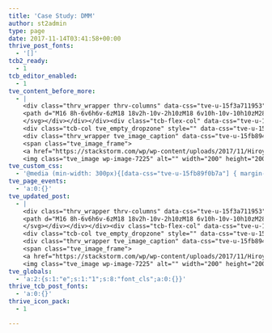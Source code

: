 ```yaml
---
title: 'Case Study: DMM'
author: st2admin
type: page
date: 2017-11-14T03:41:58+00:00
thrive_post_fonts:
  - '[]'
tcb2_ready:
  - 1
tcb_editor_enabled:
  - 1
tve_content_before_more:
  - |
    <div class="thrv_wrapper thrv-columns" data-css="tve-u-15f3a711953" style=""><div class="tcb-flex-row tcb-resized tcb--cols--2" data-css="tve-u-15f3a71c57f"><div class="tcb-flex-col" data-css="tve-u-15fb8976e12" style=""><div class="tcb-col tve_empty_dropzone" data-css="tve-u-15f31a6a6c0" style=""><div class="thrv_wrapper thrv-columns" data-css="tve-u-15f3a6ef277" style=""><div class="tcb-flex-row tcb-resized tcb--cols--2" data-css="tve-u-15f3a70d074"><div class="tcb-flex-col" data-css="tve-u-15f3a6d85ce" style=""><div class="tcb-col tve_empty_dropzone" data-css="tve-u-15fb89f0b7a"><div class="thrv_wrapper tve_image_caption" data-css="tve-u-15fb8937a06"><span class="tve_image_frame" style="width: 100%;"><a href="https://stackstorm.com/wp/wp-content/uploads/2017/11/dmmlabo.jpg" rel=""><img class="tve_image wp-image-7241" alt="" width="300" height="61" title="dmmlabo" data-id="7241" src="//stackstorm.com/wp/wp-content/uploads/2017/11/dmmlabo-300x61.jpg" scale="0" style="width: 100%;"></a></span></div></div></div><div class="tcb-flex-col" data-css="tve-u-15f3a6d85dc" style=""><div class="tcb-col tve_empty_dropzone"><div class="thrv_wrapper thrv_text_element tve_empty_dropzone" style=""><p>DMM.com Labo is the infrastructure group of DMM.com, one of the largest content providers in Japan. Dmm.com Labo provides the network infrastructure, systems development and operations for all online services offeredby DMM.com. The goal of the organization is to ensure that DMM.com customers and gamers have an exceptional experience with DMM.com online services and games.&nbsp;</p></div></div></div></div></div><div class="thrv_wrapper thrv_text_element tve_empty_dropzone" style=""><p>Hiroyasu Ohyama is a member of the team that is responsible for providing the tools &amp; support for building, deploying, and operating DMM.com services in an agile manner.</p><p>The team leverages StackStorm to reduce OPex by leveraging the power of StackStorm acting as an API abstraction layer. This eliminates complicated workflow dependencies that need to be addressed anytime developers add a new feature or want to leverage a new tool. With StackStorm abstraction, they just update the StackStorm packs and the bindings, without needing to modify the underlying workflows.</p></div><div class="thrv_wrapper thrv_text_element tve_empty_dropzone" data-css="tve-u-15f3a5f3a2d"><h3 class="">RESOURCES</h3></div><div class="thrv_wrapper thrv-columns" style=""><div class="tcb-flex-row tcb--cols--2 tcb-resized tcb-resizing" data-css="tve-u-15f3a71c588"><div class="tcb-flex-col" data-css="tve-u-15fb894a02b" style="width: 113px;"><div class="tcb-col tve_empty_dropzone" data-css="tve-u-15fb8951e70"><div class="thrv_wrapper thrv_icon tcb-icon-display" data-css="tve-u-15fb895366a" data-tcb_hover_state_parent="" data-link-wrap="1"><span data-name="github2" class="tve_sc_icon icon-github2"></span></div></div></div><div class="tcb-flex-col" data-css="tve-u-15fb894a035" style=""><div class="tcb-col tve_empty_dropzone"><div class="thrv_wrapper thrv_text_element tve_empty_dropzone" data-css="tve-u-15fb89887c5" style=""><p>Created ST2 packs: <a href="https://github.com/StackStorm-Exchange/stackstorm-acos" rel="nofollow" target="_blank">ACOS</a>, <a href="https://github.com/StackStorm-Exchange/stackstorm-zabbix" rel="nofollow" target="_blank">Zabbix</a></p></div></div></div></div></div><div class="thrv_wrapper thrv-columns" style=""><div class="tcb-flex-row tcb--cols--2 tcb-resized" data-css="tve-u-15f3a71c588"><div class="tcb-flex-col" data-css="tve-u-15fb894add9" style=""><div class="tcb-col tve_empty_dropzone" data-css="tve-u-15fb895ae69"><div class="thrv_wrapper thrv_icon tcb-icon-display" data-css="tve-u-15fb895e002" data-tcb_hover_state_parent="" data-link-wrap="1"><span data-name="github2" class="tve_sc_icon icon-github2"></span></div></div></div><div class="tcb-flex-col" data-css="tve-u-15fb894ade8" style=""><div class="tcb-col tve_empty_dropzone"><div class="thrv_wrapper thrv_text_element tve_empty_dropzone" data-css="tve-u-15fb8989851" style=""><p>Contributed to ST2 packs: <a href="https://github.com/StackStorm-Exchange/stackstorm-aws" rel="nofollow" target="_blank">AWS</a>, <a href="https://github.com/StackStorm-Exchange/stackstorm-bitbucket" rel="nofollow" target="_blank">Bitbucket</a>, <a href="https://github.com/StackStorm-Exchange/stackstorm-sensu" rel="nofollow" target="_blank">Sensu</a>, <a href="https://github.com/StackStorm-Exchange/stackstorm-vsphere" rel="nofollow" target="_blank">vSphere</a></p></div></div></div></div></div><div class="thrv_wrapper thrv-columns" style=""><div class="tcb-flex-row tcb--cols--2 tcb-resized" data-css="tve-u-15f3a71c588"><div class="tcb-flex-col" data-css="tve-u-15fb894bbff" style=""><div class="tcb-col tve_empty_dropzone"><div class="thrv_wrapper thrv_icon tcb-icon-display" data-css="tve-u-15fb895f42d" data-tcb_hover_state_parent="" data-link-wrap="1"><svg class="tcb-icon" viewBox="0 0 32 28" data-name="newspaper-o">
    <path d="M16 8h-6v6h6v-6zM18 18v2h-10v-2h10zM18 6v10h-10v-10h10zM28 18v2h-8v-2h8zM28 14v2h-8v-2h8zM28 10v2h-8v-2h8zM28 6v2h-8v-2h8zM4 21v-15h-2v15c0 0.547 0.453 1 1 1s1-0.453 1-1zM30 21v-17h-24v17c0 0.344-0.063 0.688-0.172 1h23.172c0.547 0 1-0.453 1-1zM32 2v19c0 1.656-1.344 3-3 3h-26c-1.656 0-3-1.344-3-3v-17h4v-2h28z"></path>
    </svg></div></div></div><div class="tcb-flex-col" data-css="tve-u-15fb894bc07" style=""><div class="tcb-col tve_empty_dropzone"><div class="thrv_wrapper thrv_text_element tve_empty_dropzone" data-css="tve-u-15fb898a5f1" style=""><p>Code-Zine (An online tech magazine for Japanese developers)&nbsp;<br><a href="https://codezine.jp/article/corner/689" rel="nofollow" target="_blank">ST2 articles collection 1</a>, <a href="https://codezine.jp/article/corner/709" rel="nofollow" target="_blank">ST2 articles collection 2</a></p></div></div></div></div></div><div class="thrv_wrapper thrv_text_element tve_empty_dropzone"><p><br></p></div></div></div><div class="tcb-flex-col" data-css="tve-u-15fb8976e1a" style="">
    <div class="tcb-col tve_empty_dropzone" style="" data-css="tve-u-15fb897d5b4">
    <div class="thrv_wrapper tve_image_caption" data-css="tve-u-15fb8941ae7">
    <span class="tve_image_frame">
    <a href="https://stackstorm.com/wp/wp-content/uploads/2017/11/HiroyasuOhyama.jpg" rel="">
    <img class="tve_image wp-image-7225" alt="" width="200" height="200" title="HiroyasuOhyama" data-id="7225" src="//stackstorm.com/wp/wp-content/uploads/2017/11/HiroyasuOhyama.jpg"></a></span></div><div class="thrv_wrapper thrv_text_element tve_empty_dropzone" data-css="tve-u-15f6f4e0ffb" style=""><p style="text-align: center;"><strong>Hiroyasu OHYAMA</strong><br>Infrastructure Division Security <a href="https://stackstorm-community.slack.com/team/U2ZJKT28G" rel="nofollow" target="_blank">@userlocahost2000</a>&nbsp;<a href="https://stackstorm-community.slack.com/team/U0WPWNLP4" rel="nofollow" target="_blank"></a>in the <a href="https://stackstorm.com/community-signup" rel="nofollow" target="_blank">StackStorm Slack community</a></p></div></div></div></div></div><div class="thrv_wrapper thrv_text_element tve_empty_dropzone"><p><a href="https://stackstorm.com/stackstorm-thought-leaders/">SEE MORE THOUGHT LEADERSHIP STORIES...</a></p></div>
tve_custom_css:
  - '@media (min-width: 300px){[data-css="tve-u-15fb89f0b7a"] { margin-top: 20px !important; }#tve_editor [data-css="tve-u-15fb895f42d"] > :first-child { color: rgb(255, 146, 18); }#tve_editor [data-css="tve-u-15fb895e002"] > :first-child { color: rgb(255, 146, 18); }#tve_editor [data-css="tve-u-15fb895366a"] > :first-child { color: rgb(255, 146, 18); }[data-css="tve-u-15fb898a5f1"] { margin-top: 16px !important; }[data-css="tve-u-15fb8989851"] { margin-top: 16px !important; }[data-css="tve-u-15fb89887c5"] { margin-top: 16px !important; }[data-css="tve-u-15fb897d5b4"] { text-align: center; }[data-css="tve-u-15fb8976e1a"] { max-width: 25%; }[data-css="tve-u-15fb8976e12"] { max-width: 75%; }[data-css="tve-u-15fb895f42d"] { font-size: 60px; width: 60px; height: 60px; margin-top: 0px !important; }[data-css="tve-u-15fb895e002"] { font-size: 60px; width: 60px; height: 60px; margin-top: 0px !important; }[data-css="tve-u-15fb895366a"] { font-size: 60px; width: 60px; height: 60px; margin-top: 0px !important; }[data-css="tve-u-15fb894bc07"] { max-width: 85%; }[data-css="tve-u-15fb894bbff"] { max-width: 15%; }[data-css="tve-u-15fb894ade8"] { max-width: 85%; }[data-css="tve-u-15fb894add9"] { max-width: 15%; }[data-css="tve-u-15fb894a035"] { max-width: 85%; }[data-css="tve-u-15fb894a02b"] { max-width: 15%; }[data-css="tve-u-15fb8941ae7"] + div { clear: none; }[data-css="tve-u-15fb8941ae7"] { float: none; width: 200px; margin-top: 31px !important; margin-left: auto !important; margin-right: auto !important; }[data-css="tve-u-15fb8937a06"] { float: none; width: 200px; }}'
tve_page_events:
  - 'a:0:{}'
tve_updated_post:
  - |
    <div class="thrv_wrapper thrv-columns" data-css="tve-u-15f3a711953" style=""><div class="tcb-flex-row tcb-resized tcb--cols--2" data-css="tve-u-15f3a71c57f"><div class="tcb-flex-col" data-css="tve-u-15fb8976e12" style=""><div class="tcb-col tve_empty_dropzone" data-css="tve-u-15f31a6a6c0" style=""><div class="thrv_wrapper thrv-columns" data-css="tve-u-15f3a6ef277" style=""><div class="tcb-flex-row tcb-resized tcb--cols--2" data-css="tve-u-15f3a70d074"><div class="tcb-flex-col" data-css="tve-u-15f3a6d85ce" style=""><div class="tcb-col tve_empty_dropzone" data-css="tve-u-15fb89f0b7a"><div class="thrv_wrapper tve_image_caption" data-css="tve-u-15fb8937a06"><span class="tve_image_frame" style="width: 100%;"><a href="https://stackstorm.com/wp/wp-content/uploads/2017/11/dmmlabo.jpg" rel=""><img class="tve_image wp-image-7241" alt="" width="300" height="61" title="dmmlabo" data-id="7241" src="//stackstorm.com/wp/wp-content/uploads/2017/11/dmmlabo-300x61.jpg" scale="0" style="width: 100%;"></a></span></div></div></div><div class="tcb-flex-col" data-css="tve-u-15f3a6d85dc" style=""><div class="tcb-col tve_empty_dropzone"><div class="thrv_wrapper thrv_text_element tve_empty_dropzone" style=""><p>DMM.com Labo is the infrastructure group of DMM.com, one of the largest content providers in Japan. Dmm.com Labo provides the network infrastructure, systems development and operations for all online services offeredby DMM.com. The goal of the organization is to ensure that DMM.com customers and gamers have an exceptional experience with DMM.com online services and games.&nbsp;</p></div></div></div></div></div><div class="thrv_wrapper thrv_text_element tve_empty_dropzone" style=""><p>Hiroyasu Ohyama is a member of the team that is responsible for providing the tools &amp; support for building, deploying, and operating DMM.com services in an agile manner.</p><p>The team leverages StackStorm to reduce OPex by leveraging the power of StackStorm acting as an API abstraction layer. This eliminates complicated workflow dependencies that need to be addressed anytime developers add a new feature or want to leverage a new tool. With StackStorm abstraction, they just update the StackStorm packs and the bindings, without needing to modify the underlying workflows.</p></div><div class="thrv_wrapper thrv_text_element tve_empty_dropzone" data-css="tve-u-15f3a5f3a2d"><h3 class="">RESOURCES</h3></div><div class="thrv_wrapper thrv-columns" style=""><div class="tcb-flex-row tcb--cols--2 tcb-resized tcb-resizing" data-css="tve-u-15f3a71c588"><div class="tcb-flex-col" data-css="tve-u-15fb894a02b" style="width: 113px;"><div class="tcb-col tve_empty_dropzone" data-css="tve-u-15fb8951e70"><div class="thrv_wrapper thrv_icon tcb-icon-display" data-css="tve-u-15fb895366a" data-tcb_hover_state_parent="" data-link-wrap="1"><span data-name="github2" class="tve_sc_icon icon-github2"></span></div></div></div><div class="tcb-flex-col" data-css="tve-u-15fb894a035" style=""><div class="tcb-col tve_empty_dropzone"><div class="thrv_wrapper thrv_text_element tve_empty_dropzone" data-css="tve-u-15fb89887c5" style=""><p>Created ST2 packs: <a href="https://github.com/StackStorm-Exchange/stackstorm-acos" rel="nofollow" target="_blank">ACOS</a>, <a href="https://github.com/StackStorm-Exchange/stackstorm-zabbix" rel="nofollow" target="_blank">Zabbix</a></p></div></div></div></div></div><div class="thrv_wrapper thrv-columns" style=""><div class="tcb-flex-row tcb--cols--2 tcb-resized" data-css="tve-u-15f3a71c588"><div class="tcb-flex-col" data-css="tve-u-15fb894add9" style=""><div class="tcb-col tve_empty_dropzone" data-css="tve-u-15fb895ae69"><div class="thrv_wrapper thrv_icon tcb-icon-display" data-css="tve-u-15fb895e002" data-tcb_hover_state_parent="" data-link-wrap="1"><span data-name="github2" class="tve_sc_icon icon-github2"></span></div></div></div><div class="tcb-flex-col" data-css="tve-u-15fb894ade8" style=""><div class="tcb-col tve_empty_dropzone"><div class="thrv_wrapper thrv_text_element tve_empty_dropzone" data-css="tve-u-15fb8989851" style=""><p>Contributed to ST2 packs: <a href="https://github.com/StackStorm-Exchange/stackstorm-aws" rel="nofollow" target="_blank">AWS</a>, <a href="https://github.com/StackStorm-Exchange/stackstorm-bitbucket" rel="nofollow" target="_blank">Bitbucket</a>, <a href="https://github.com/StackStorm-Exchange/stackstorm-sensu" rel="nofollow" target="_blank">Sensu</a>, <a href="https://github.com/StackStorm-Exchange/stackstorm-vsphere" rel="nofollow" target="_blank">vSphere</a></p></div></div></div></div></div><div class="thrv_wrapper thrv-columns" style=""><div class="tcb-flex-row tcb--cols--2 tcb-resized" data-css="tve-u-15f3a71c588"><div class="tcb-flex-col" data-css="tve-u-15fb894bbff" style=""><div class="tcb-col tve_empty_dropzone"><div class="thrv_wrapper thrv_icon tcb-icon-display" data-css="tve-u-15fb895f42d" data-tcb_hover_state_parent="" data-link-wrap="1"><svg class="tcb-icon" viewBox="0 0 32 28" data-name="newspaper-o">
    <path d="M16 8h-6v6h6v-6zM18 18v2h-10v-2h10zM18 6v10h-10v-10h10zM28 18v2h-8v-2h8zM28 14v2h-8v-2h8zM28 10v2h-8v-2h8zM28 6v2h-8v-2h8zM4 21v-15h-2v15c0 0.547 0.453 1 1 1s1-0.453 1-1zM30 21v-17h-24v17c0 0.344-0.063 0.688-0.172 1h23.172c0.547 0 1-0.453 1-1zM32 2v19c0 1.656-1.344 3-3 3h-26c-1.656 0-3-1.344-3-3v-17h4v-2h28z"></path>
    </svg></div></div></div><div class="tcb-flex-col" data-css="tve-u-15fb894bc07" style=""><div class="tcb-col tve_empty_dropzone"><div class="thrv_wrapper thrv_text_element tve_empty_dropzone" data-css="tve-u-15fb898a5f1" style=""><p>Code-Zine (An online tech magazine for Japanese developers)&nbsp;<br><a href="https://codezine.jp/article/corner/689" rel="nofollow" target="_blank">ST2 articles collection 1</a>, <a href="https://codezine.jp/article/corner/709" rel="nofollow" target="_blank">ST2 articles collection 2</a></p></div></div></div></div></div><div class="thrv_wrapper thrv_text_element tve_empty_dropzone"><p><br></p></div></div></div><div class="tcb-flex-col" data-css="tve-u-15fb8976e1a" style="">
    <div class="tcb-col tve_empty_dropzone" style="" data-css="tve-u-15fb897d5b4">
    <div class="thrv_wrapper tve_image_caption" data-css="tve-u-15fb8941ae7">
    <span class="tve_image_frame">
    <a href="https://stackstorm.com/wp/wp-content/uploads/2017/11/HiroyasuOhyama.jpg" rel="">
    <img class="tve_image wp-image-7225" alt="" width="200" height="200" title="HiroyasuOhyama" data-id="7225" src="//stackstorm.com/wp/wp-content/uploads/2017/11/HiroyasuOhyama.jpg"></a></span></div><div class="thrv_wrapper thrv_text_element tve_empty_dropzone" data-css="tve-u-15f6f4e0ffb" style=""><p style="text-align: center;"><strong>Hiroyasu OHYAMA</strong><br>Infrastructure Division Security <a href="https://stackstorm-community.slack.com/team/U2ZJKT28G" rel="nofollow" target="_blank">@userlocahost2000</a>&nbsp;<a href="https://stackstorm-community.slack.com/team/U0WPWNLP4" rel="nofollow" target="_blank"></a>in the <a href="https://stackstorm.com/community-signup" rel="nofollow" target="_blank">StackStorm Slack community</a></p></div></div></div></div></div><div class="thrv_wrapper thrv_text_element tve_empty_dropzone"><p><a href="https://stackstorm.com/stackstorm-thought-leaders/">SEE MORE THOUGHT LEADERSHIP STORIES...</a></p></div>
tve_globals:
  - 'a:2:{s:1:"e";s:1:"1";s:8:"font_cls";a:0:{}}'
thrive_tcb_post_fonts:
  - 'a:0:{}'
thrive_icon_pack:
  - 1

---
```

